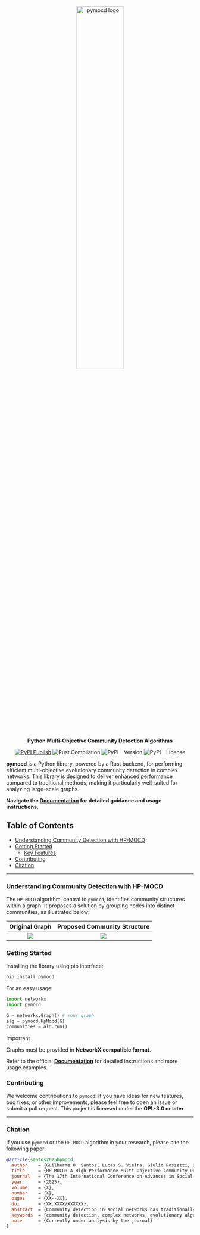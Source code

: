 <div align="center">
  <img src="res/logo.png" alt="pymocd logo" width="50%">  
  
  <strong>Python Multi-Objective Community Detection Algorithms</strong>  

[![PyPI Publish](https://github.com/oliveira-sh/pymocd/actions/workflows/release.yml/badge.svg)](https://github.com/oliveira-sh/pymocd/actions/workflows/release.yml)
![Rust Compilation](https://img.shields.io/github/actions/workflow/status/oliveira-sh/pymocd/rust.yml)
![PyPI - Version](https://img.shields.io/pypi/v/pymocd)
![PyPI - License](https://img.shields.io/pypi/l/pymocd)

</div>

**pymocd** is a Python library, powered by a Rust backend, for performing efficient multi-objective evolutionary community detection in complex networks. This library is designed to deliver enhanced performance compared to traditional methods, making it particularly well-suited for analyzing large-scale graphs.

**Navigate the [Documentation](https://www.google.com/search?q=https://oliveira-sh.github.io/pymocd/) for detailed guidance and usage instructions.**

## Table of Contents
- [Understanding Community Detection with HP-MOCD](#understanding-community-detection-with-hp-mocd)
- [Getting Started](#getting-started)
  - [Key Features](#key-features)
- [Contributing](#contributing)
- [Citation](#citation)

---

### Understanding Community Detection with HP-MOCD

The `HP-MOCD` algorithm, central to `pymocd`, identifies community structures within a graph. It proposes a solution by grouping nodes into distinct communities, as illustrated below:

| Original Graph                         | Proposed Community Structure             |
| :------------------------------------: | :--------------------------------------: |
|  ![](res/original_graph.png)           | ![](res/proposed_solution.png)           |

### Getting Started

Installing the library using pip interface:

```bash
pip install pymocd
```

For an easy usage:

```python
import networkx
import pymocd

G = networkx.Graph() # Your graph
alg = pymocd.HpMocd(G)
communities = alg.run()
```
> [!IMPORTANT]
> Graphs must be provided in **NetworkX compatible format**.

Refer to the official **[Documentation](https://oliveira-sh.github.io/pymocd/)** for detailed instructions and more usage examples.

### Contributing

We welcome contributions to `pymocd`\! If you have ideas for new features, bug fixes, or other improvements, please feel free to open an issue or submit a pull request. This project is licensed under the **GPL-3.0 or later**.

---

### Citation

If you use `pymocd` or the `HP-MOCD` algorithm in your research, please cite the following paper:

```bibtex
@article{santos2025hpmocd,
  author    = {Guilherme O. Santos, Lucas S. Vieira, Giulio Rossetti, Carlos H. G. Ferreira and Gladston J. P. Moreira},
  title     = {HP-MOCD: A High-Performance Multi-Objective Community Detection Algorithm for Large-Scale Networks},
  journal   = {The 17th International Conference on Advances in Social Networks Analysis and Mining},
  year      = {2025},
  volume    = {X},
  number    = {X},
  pages     = {XX--XX},
  doi       = {XX.XXXX/XXXXXX},
  abstract  = {Community detection in social networks has traditionally been approached as a single-objective optimization problem, with various heuristics targeting specific community-defining metrics. However, this approach often proves inadequate for capturing the multifaceted nature of communities. We introduce HP-MOCD, a fully parallelized, evolutionary high-performance multi-objective community detection algorithm designed specifically for large-scale networks. Our implementation overcomes the computational challenges that typically limit multi-objective approaches in this domain. While performance may decrease with networks containing high proportions of inter-community edges, extensive evaluations on synthetic datasets demonstrate that HP-MOCD achieves an exceptional balance between scalability and detection accuracy. Available as open-source software, HP-MOCD offers researchers and practitioners a practical, powerful solution for complex network analysis, particularly for applications requiring both efficiency and detection quality.},
  keywords  = {community detection, complex networks, evolutionary algorithms, genetic algorithms, multi-objective},
  note      = {Currently under analysis by the journal}
}
```
